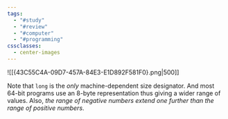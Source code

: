 ```yaml
---
tags:
  - "#study"
  - "#review"
  - "#computer"
  - "#programming"
cssclasses:
  - center-images
---
```


![[{43C55C4A-09D7-457A-84E3-E1D892F581F0}.png|500]]

Note that `long` is the *only* machine-dependent size designator. And most 64-bit programs use an 8-byte representation thus giving a wider range of values. Also, *the range of negative numbers extend one further than the range of positive numbers*.